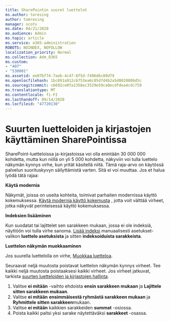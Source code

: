 ```yaml
---
title: SharePointin suuret luettelot
ms.author: toresing
author: tomresing
manager: scotv
ms.date: 04/21/2020
ms.audience: Admin
ms.topic: article
ms.service: o365-administration
ROBOTS: NOINDEX, NOFOLLOW
localization_priority: Normal
ms.collection: Adm_O365
ms.custom:
- "407"
- "530001"
ms.assetid: ee07bf74-7aeb-4c47-8f5d-f496d6c09d79
ms.openlocfilehash: 1bc891a912c6753ea6c85d7d4b2a5d802080bd5c
ms.sourcegitcommit: c6692ce0fa1358ec3529e59ca0ecdfdea4cdc759
ms.translationtype: MT
ms.contentlocale: fi-FI
ms.lasthandoff: 09/14/2020
ms.locfileid: "47720130"
---
```

# <a name="work-with-large-lists-and-libraries-in-sharepoint"></a>Suurten luetteloiden ja kirjastojen käyttäminen SharePointissa

SharePoint-luetteloissa ja-kirjastoissa voi olla enintään 30 000 000 kohdetta, mutta kun niillä on yli 5 000 kohdetta, näkyviin voi tulla luettelo näkymän kynnys virhe, kun yrität käsitellä niitä. Tämä raja-arvo on käytössä palvelun suorituskyvyn säilyttämistä varten. Sitä ei voi muuttaa. Jos et halua lyödä tätä rajaa:

**Käytä modernia**

Näkymät, joissa on useita kohteita, toimivat parhaiten modernissa käyttö kokemuksessa. [Käytä modernia käyttö kokemusta](https://support.office.com/article/66dac24b-4177-4775-bf50-3d267318caa9) , jotta voit välttää virheet, jotka näkyvät perinteisessä käyttö kokemuksessa.

**Indeksien lisääminen**

Kun suodatat tai lajittelet sen sarakkeen mukaan, jossa ei ole indeksiä, näyttöön voi tulla virhe sanoma. [Lisää indeksi](https://support.office.com/article/f3f00554-b7dc-44d1-a2ed-d477eac463b0) manuaalisesti asetukset-valikon **luettelo asetuksista** ja sitten **indeksoiduista sarakkeista**.

**Luettelon näkymän muokkaaminen**

Jos suurella luettelolla on virhe, [Muokkaa luetteloa](https://support.office.com/article/15916903-e79a-423f-b4e2-02d37e1ff372).

Seuraavat neljä muutosta poistavat luettelon näkymän kynnys virheet. Tee kaikki neljä muutosta poistaaksesi kaikki virheet. Jos virheet jatkuvat, tarkista [suurten luetteloiden ja kirjastojen hallinta](https://support.office.com/article/B8588DAE-9387-48C2-9248-C24122F07C59).

1. Valitse **ei mitään** -vaihto ehdoista **ensin sarakkeen mukaan** ja **Lajittele sitten sarakkeen mukaan**.
2. Valitse **ei mitään** **ensimmäisestä ryhmästä sarakkeen mukaan** ja **Ryhmittele sitten sarakkeen**mukaan.
3. Valitse **ei mitään** kaikkien sarakkeiden **summat** -osiossa.
4. Poista kaikki paitsi yksi sarake näytettäväksi **sarakkeet** -osassa.

